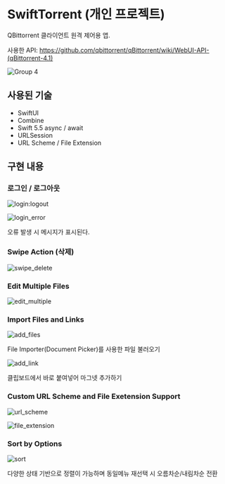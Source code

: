 # SwiftTorrent (개인 프로젝트)

QBittorrent 클라이언트 원격 제어용 앱.

사용한 API: https://github.com/qbittorrent/qBittorrent/wiki/WebUI-API-(qBittorrent-4.1)

![Group 4](images/main.png)

## 사용된 기술

- SwiftUI
- Combine
- Swift 5.5 async / await
- URLSession
- URL Scheme / File Extension

## 구현 내용

### 로그인 / 로그아웃

![login:logout](images/login:logout.png)

![login_error](images/login_error.png)

오류 발생 시 메시지가 표시된다.

### Swipe Action (삭제)

![swipe_delete](images/swipe_delete.png)

### Edit Multiple Files

![edit_multiple](images/edit_multiple.png)

### Import Files and Links

![add_files](images/add_files.png)

File Importer(Document Picker)를 사용한 파일 불러오기

![add_link](images/add_link.png)

클립보드에서 바로 붙여넣어 마그넷 추가하기

### Custom URL Scheme and File Exetension Support

![url_scheme](images/url_scheme.png)

![file_extension](../../Desktop/file_extension.gif)

### Sort by Options

![sort](images/sort.png)

다양한 상태 기반으로 정렬이 가능하며 동일메뉴 재선택 시 오름차순/내림차순 전환
